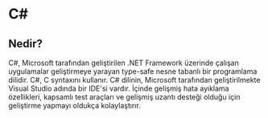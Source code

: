 # C#

## Nedir?

C#, Microsoft tarafından geliştirilen .NET Framework üzerinde çalışan uygulamalar geliştirmeye yarayan type-safe nesne tabanlı bir programlama dilidir. C#, C syntaxını kullanır. C# dilinin, Microsoft tarafından geliştirilmekte Visual Studio adında bir IDE'si vardır. İçinde gelişmiş hata ayıklama özellikleri, kapsamlı test araçları ve gelişmiş uzantı desteği olduğu için geliştirme yapmayı oldukça kolaylaştırır.
